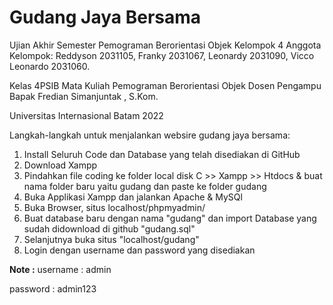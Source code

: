 # Gudang Jaya Bersama
Ujian Akhir Semester Pemograman Berorientasi Objek 
Kelompok 4
Anggota Kelompok: 
Reddyson 2031105,
Franky 2031067, 
Leonardy 2031090, 
Vicco Leonardo 2031060.  

Kelas 4PSIB 
Mata Kuliah Pemograman Berorientasi Objek 
Dosen Pengampu Bapak Fredian Simanjuntak , S.Kom.  

Universitas Internasional Batam 
2022

Langkah-langkah untuk menjalankan websire gudang jaya bersama:
1. Install Seluruh Code dan Database yang telah disediakan di GitHub
2. Download Xampp
3. Pindahkan file coding ke folder local disk C >> Xampp >> Htdocs & buat nama folder baru yaitu gudang dan paste ke folder gudang
4. Buka Applikasi Xampp dan jalankan Apache & MySQl
5. Buka Browser, situs localhost/phpmyadmin/
6. Buat database baru dengan nama "gudang" dan import Database yang sudah didownload di github "gudang.sql"
7. Selanjutnya buka situs "localhost/gudang"
8. Login dengan username dan password yang disediakan

**Note :**
username : admin

password : admin123
